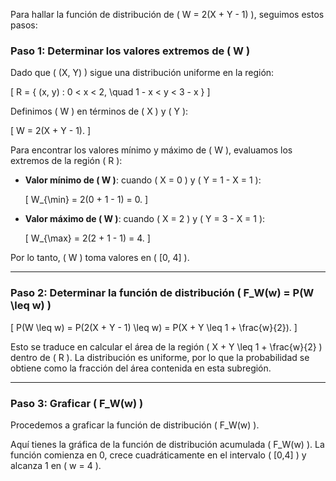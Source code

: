 Para hallar la función de distribución de \( W = 2(X + Y - 1) \), seguimos estos pasos:

### **Paso 1: Determinar los valores extremos de \( W \)**
Dado que \( (X, Y) \) sigue una distribución uniforme en la región:

\[
R = \{ (x, y) : 0 < x < 2, \quad 1 - x < y < 3 - x \}
\]

Definimos \( W \) en términos de \( X \) y \( Y \):

\[
W = 2(X + Y - 1).
\]

Para encontrar los valores mínimo y máximo de \( W \), evaluamos los extremos de la región \( R \):

- **Valor mínimo de \( W \)**: cuando \( X = 0 \) y \( Y = 1 - X = 1 \):

  \[
  W_{\min} = 2(0 + 1 - 1) = 0.
  \]

- **Valor máximo de \( W \)**: cuando \( X = 2 \) y \( Y = 3 - X = 1 \):

  \[
  W_{\max} = 2(2 + 1 - 1) = 4.
  \]

Por lo tanto, \( W \) toma valores en \( [0, 4] \).

---

### **Paso 2: Determinar la función de distribución \( F_W(w) = P(W \leq w) \)**
\[
P(W \leq w) = P(2(X + Y - 1) \leq w) = P(X + Y \leq 1 + \frac{w}{2}).
\]

Esto se traduce en calcular el área de la región \( X + Y \leq 1 + \frac{w}{2} \) dentro de \( R \). La distribución es uniforme, por lo que la probabilidad se obtiene como la fracción del área contenida en esta subregión.

---

### **Paso 3: Graficar \( F_W(w) \)**
Procedemos a graficar la función de distribución \( F_W(w) \).

Aquí tienes la gráfica de la función de distribución acumulada \( F_W(w) \). La función comienza en 0, crece cuadráticamente en el intervalo \( [0,4] \) y alcanza 1 en \( w = 4 \).